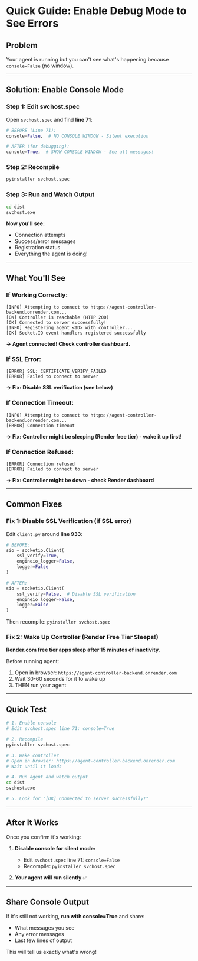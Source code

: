 # Quick Guide: Enable Debug Mode to See Errors

## Problem
Your agent is running but you can't see what's happening because `console=False` (no window).

---

## Solution: Enable Console Mode

### Step 1: Edit svchost.spec

Open `svchost.spec` and find **line 71**:

```python
# BEFORE (Line 71):
console=False,  # NO CONSOLE WINDOW - Silent execution

# AFTER (for debugging):
console=True,  # SHOW CONSOLE WINDOW - See all messages!
```

### Step 2: Recompile

```bash
pyinstaller svchost.spec
```

### Step 3: Run and Watch Output

```bash
cd dist
svchost.exe
```

**Now you'll see:**
- Connection attempts
- Success/error messages
- Registration status
- Everything the agent is doing!

---

## What You'll See

### If Working Correctly:
```
[INFO] Attempting to connect to https://agent-controller-backend.onrender.com...
[OK] Controller is reachable (HTTP 200)
[OK] Connected to server successfully!
[INFO] Registering agent <ID> with controller...
[OK] Socket.IO event handlers registered successfully
```
**→ Agent connected! Check controller dashboard.**

### If SSL Error:
```
[ERROR] SSL: CERTIFICATE_VERIFY_FAILED
[ERROR] Failed to connect to server
```
**→ Fix: Disable SSL verification (see below)**

### If Connection Timeout:
```
[INFO] Attempting to connect to https://agent-controller-backend.onrender.com...
[ERROR] Connection timeout
```
**→ Fix: Controller might be sleeping (Render free tier) - wake it up first!**

### If Connection Refused:
```
[ERROR] Connection refused
[ERROR] Failed to connect to server
```
**→ Fix: Controller might be down - check Render dashboard**

---

## Common Fixes

### Fix 1: Disable SSL Verification (if SSL error)

Edit `client.py` around **line 933**:

```python
# BEFORE:
sio = socketio.Client(
    ssl_verify=True,
    engineio_logger=False,
    logger=False
)

# AFTER:
sio = socketio.Client(
    ssl_verify=False,  # Disable SSL verification
    engineio_logger=False,
    logger=False
)
```

Then recompile: `pyinstaller svchost.spec`

### Fix 2: Wake Up Controller (Render Free Tier Sleeps!)

**Render.com free tier apps sleep after 15 minutes of inactivity.**

Before running agent:
1. Open in browser: `https://agent-controller-backend.onrender.com`
2. Wait 30-60 seconds for it to wake up
3. THEN run your agent

---

## Quick Test

```bash
# 1. Enable console
# Edit svchost.spec line 71: console=True

# 2. Recompile
pyinstaller svchost.spec

# 3. Wake controller
# Open in browser: https://agent-controller-backend.onrender.com
# Wait until it loads

# 4. Run agent and watch output
cd dist
svchost.exe

# 5. Look for "[OK] Connected to server successfully!"
```

---

## After It Works

Once you confirm it's working:

1. **Disable console for silent mode:**
   - Edit `svchost.spec` line 71: `console=False`
   - Recompile: `pyinstaller svchost.spec`

2. **Your agent will run silently** ✅

---

## Share Console Output

If it's still not working, **run with console=True** and share:
- What messages you see
- Any error messages
- Last few lines of output

This will tell us exactly what's wrong!
